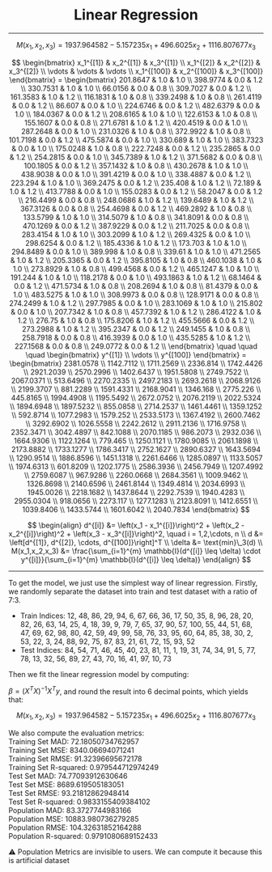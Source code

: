 <h1 align="center">Linear Regression</h1>

----

$$ 
M(x_1,x_2,x_3) = 1937.964582 -5.157235 x_1 + 496.6025 x_2 + 1116.807677 x_3 
$$ 


$$
\begin{bmatrix}
x_1^{[1]} & x_2^{[1]} & x_3^{[1]} \\
x_1^{[2]} & x_2^{[2]} & x_3^{[2]} \\
\vdots & \vdots & \vdots \\
x_1^{[100]} & x_2^{[100]} & x_3^{[100]}
\end{bmatrix} =
\begin{bmatrix}
201.8647 & 1.0 & 1.0 \\
398.9774 & 0.0 & 1.2 \\
330.7531 & 1.0 & 1.0 \\
66.0156 & 0.0 & 0.8 \\
309.7027 & 0.0 & 1.2 \\
161.3583 & 1.0 & 1.2 \\
116.1831 & 1.0 & 0.8 \\
339.2498 & 1.0 & 0.8 \\
261.4119 & 0.0 & 1.2 \\
86.607 & 0.0 & 1.0 \\
224.6746 & 0.0 & 1.2 \\
482.6379 & 0.0 & 1.0 \\
184.0367 & 0.0 & 1.2 \\
208.6165 & 1.0 & 1.0 \\
122.6153 & 1.0 & 0.8 \\
155.1607 & 0.0 & 0.8 \\
271.6781 & 1.0 & 1.2 \\
420.4519 & 0.0 & 1.0 \\
287.2648 & 0.0 & 1.0 \\
231.0326 & 1.0 & 0.8 \\
372.9922 & 1.0 & 0.8 \\
101.7198 & 0.0 & 1.2 \\
475.5874 & 0.0 & 1.0 \\
330.689 & 1.0 & 1.0 \\
383.7323 & 0.0 & 1.0 \\
175.0248 & 1.0 & 0.8 \\
222.7248 & 0.0 & 1.2 \\
235.2865 & 0.0 & 1.2 \\
254.2815 & 0.0 & 1.0 \\
345.7389 & 1.0 & 1.2 \\
371.5682 & 0.0 & 0.8 \\
100.1805 & 0.0 & 1.2 \\
357.1432 & 1.0 & 0.8 \\
430.2678 & 1.0 & 1.0 \\
438.9038 & 0.0 & 1.0 \\
391.4219 & 0.0 & 1.0 \\
338.4887 & 0.0 & 1.2 \\
223.294 & 1.0 & 1.0 \\
369.2475 & 0.0 & 1.2 \\
235.408 & 1.0 & 1.2 \\
72.189 & 1.0 & 1.2 \\
413.7788 & 0.0 & 1.0 \\
155.0283 & 0.0 & 1.2 \\
58.2047 & 0.0 & 1.2 \\
216.4499 & 0.0 & 0.8 \\
248.0686 & 1.0 & 1.2 \\
139.6489 & 1.0 & 1.2 \\
367.3126 & 0.0 & 0.8 \\
254.4698 & 0.0 & 1.2 \\
469.2892 & 1.0 & 0.8 \\
133.5799 & 1.0 & 1.0 \\
314.5079 & 1.0 & 0.8 \\
341.8091 & 0.0 & 0.8 \\
470.1269 & 0.0 & 1.2 \\
387.9229 & 0.0 & 1.2 \\
211.7025 & 0.0 & 0.8 \\
283.4154 & 1.0 & 1.0 \\
303.2099 & 1.0 & 1.2 \\
269.4325 & 0.0 & 1.0 \\
298.6254 & 0.0 & 1.2 \\
185.4336 & 1.0 & 1.2 \\
173.703 & 1.0 & 1.0 \\
294.8489 & 0.0 & 1.0 \\
389.998 & 1.0 & 0.8 \\
339.61 & 1.0 & 1.0 \\
471.2565 & 1.0 & 1.2 \\
205.3365 & 0.0 & 1.2 \\
395.8105 & 1.0 & 0.8 \\
460.1038 & 1.0 & 1.0 \\
273.8929 & 1.0 & 0.8 \\
499.4568 & 0.0 & 1.2 \\
465.1247 & 1.0 & 1.0 \\
191.244 & 1.0 & 1.0 \\
118.2178 & 0.0 & 1.0 \\
493.1863 & 1.0 & 1.2 \\
68.1464 & 0.0 & 1.2 \\
471.5734 & 1.0 & 0.8 \\
208.2694 & 1.0 & 0.8 \\
81.4379 & 0.0 & 1.0 \\
483.5275 & 1.0 & 1.0 \\
308.9973 & 0.0 & 0.8 \\
128.9171 & 0.0 & 0.8 \\
274.2499 & 1.0 & 1.2 \\
297.7985 & 0.0 & 1.0 \\
283.1069 & 1.0 & 1.0 \\
215.802 & 0.0 & 1.0 \\
207.7342 & 1.0 & 0.8 \\
457.7392 & 1.0 & 1.2 \\
286.4122 & 1.0 & 1.2 \\
276.75 & 1.0 & 0.8 \\
175.8206 & 1.0 & 1.2 \\
455.5666 & 0.0 & 1.2 \\
273.2988 & 1.0 & 1.2 \\
395.2347 & 0.0 & 1.2 \\
249.1455 & 1.0 & 0.8 \\
258.7918 & 0.0 & 0.8 \\
416.3939 & 0.0 & 1.0 \\
435.5285 & 1.0 & 1.2 \\
227.1568 & 0.0 & 0.8 \\
249.0772 & 0.0 & 1.2 \\
\end{bmatrix}  \quad \quad \quad
\begin{bmatrix}
y^{[1]} \\
\vdots \\
y^{[100]} 
\end{bmatrix} =
\begin{bmatrix}
2381.0578 \\
1142.7112 \\
1711.2569 \\
2336.814 \\
1742.4426 \\
2921.2039 \\
2570.2996 \\
1402.6437 \\
1951.5808 \\
2749.7522 \\
2067.0371 \\
513.6496 \\
2270.2335 \\
2497.2183 \\
2693.2618 \\
2068.9126 \\
2199.3707 \\
881.2289 \\
1591.4331 \\
2168.9041 \\
1346.168 \\
2775.226 \\
445.8165 \\
1994.4908 \\
1195.5492 \\
2672.0752 \\
2076.2119 \\
2022.5324 \\
1894.6948 \\
1897.5232 \\
855.0858 \\
2714.2537 \\
1461.4461 \\
1359.1252 \\
592.8714 \\
1077.2983 \\
1579.252 \\
2533.5173 \\
1367.4192 \\
2600.7462 \\
3292.6902 \\
1026.5558 \\
2242.2612 \\
2911.2136 \\
1716.9758 \\
2352.3471 \\
3042.4897 \\
842.1088 \\
2070.1185 \\
986.2073 \\
2932.036 \\
1664.9306 \\
1122.1264 \\
779.465 \\
1250.1121 \\
1780.9085 \\
2061.1898 \\
2173.8882 \\
1733.1277 \\
1786.3417 \\
2752.1627 \\
2890.6327 \\
1643.5694 \\
1290.9514 \\
1886.8596 \\
1451.1318 \\
2261.6466 \\
1285.0897 \\
1133.5057 \\
1974.6313 \\
601.8209 \\
1202.1775 \\
2586.3936 \\
2456.7949 \\
1207.4992 \\
2759.6087 \\
967.9286 \\
2260.0668 \\
2684.3561 \\
1009.9462 \\
1326.8698 \\
2140.6596 \\
2461.8144 \\
1349.4814 \\
2034.6993 \\
1945.0026 \\
2218.1682 \\
1437.8644 \\
2292.7539 \\
1940.4283 \\
2955.0304 \\
918.0656 \\
2273.117 \\
1277.1283 \\
2123.8091 \\
1412.6551 \\
1039.8406 \\
1433.5744 \\
1601.6042 \\
2040.7834
\end{bmatrix}
$$



$$
\begin{align}
d^{[i]} &= \left(x_1 - x_1^{[i]}\right)^2 + \left(x_2 - x_2^{[i]}\right)^2 + \left(x_3 - x_3^{[i]}\right)^2, \quad i = 1,2,\cdots, n \\
d &= \left[d^{[1]}, d^{[2]}, \cdots, d^{[100]}\right]^T \\
\delta &= \text{min}\_3(d) \\
M(x_1,x_2,x_3) &= \frac{\sum_{i=1}^{m} \mathbb{I}(d^{[i]} \leq \delta) \cdot y^{[i]}}{\sum_{i=1}^{m} \mathbb{I}(d^{[i]} \leq \delta)}
\end{align}
$$

----

To get the model, we just use the simplest way of linear regression. Firstly, we randomly separate the dataset into train and test dataset with a ratio of 7:3. 

- Train Indices: 12,  48,  86,  29,  94,   6,  67,  66,  36,  17,  50,  35,   8,
             96,  28,  20,  82,  26,  63,  14,  25,   4,  18,  39,   9,  79,
              7,  65,  37,  90,  57, 100,  55,  44,  51,  68,  47,  69,  62,
             98,  80,  42,  59,  49,  99,  58,  76,  33,  95,  60,  64,  85,
             38,  30,   2,  53,  22,   3,  24,  88,  92,  75,  87,  83,  21,
             61,  72,  15,  93,  52
- Test Indices: 84, 54, 71, 46, 45, 40, 23, 81, 11,  1, 19, 31, 74, 34, 91,  5, 77,
            78, 13, 32, 56, 89, 27, 43, 70, 16, 41, 97, 10, 73

Then we fit the linear regression model by computing:

$\beta = (X^TX)^{-1}X^Ty$, and round the result into 6 decimal points, which yields that:

$$
M(x_1,x_2,x_3) = 1937.964582 -5.157235 x_1 + 496.6025 x_2 + 1116.807677 x_3
$$

We also compute the evaluation metrics:\
Training Set MAD: 72.18050734762957\
Training Set MSE: 8340.06694071241\
Training Set RMSE: 91.32396695672178\
Training Set R-squared: 0.979544712974249\
Test Set MAD: 74.77093912630646\
Test Set MSE: 8689.619505183051\
Test Set RMSE: 93.21812862948414\
Test Set R-squared: 0.9833155409384102\
Population MAD: 83.3727744983166\
Population MSE: 10883.980736279285\
Population RMSE: 104.32631852164288\
Population R-squared: 0.9791080689152433

⚠ Population Metrics are invisible to users. We can compute it because this is artificial dataset
